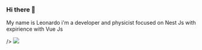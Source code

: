 ### Hi there 👋

My name is Leonardo i'm a developer and 
physicist focused on Nest Js with expirience with Vue Js  <br>
<div style='display:flex'>
<picture>
  <source
    srcset="https://github-readme-stats.vercel.app/api?username=leowitcroz&show_icons=true&theme=radical"
    media="(prefers-color-scheme: dark)"
  />
  <source
    srcset="https://github-readme-stats.vercel.app/api?username=leowitcroz&show_icons=true"
    media="(prefers-color-scheme: dark), (prefers-color-scheme: no-preference)"
    
  />
  <img src="https://github-readme-stats.vercel.app/api?username=leowitcroz&show_icons=true" />

</picture>
</div>
